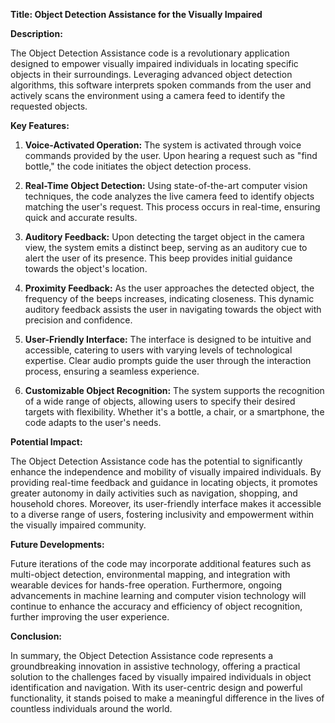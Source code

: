 **Title: Object Detection Assistance for the Visually Impaired**

**Description:**

The Object Detection Assistance code is a revolutionary application designed to empower visually impaired individuals in locating specific objects in their surroundings. Leveraging advanced object detection algorithms, this software interprets spoken commands from the user and actively scans the environment using a camera feed to identify the requested objects.

**Key Features:**

1. **Voice-Activated Operation:** The system is activated through voice commands provided by the user. Upon hearing a request such as "find bottle," the code initiates the object detection process.

2. **Real-Time Object Detection:** Using state-of-the-art computer vision techniques, the code analyzes the live camera feed to identify objects matching the user's request. This process occurs in real-time, ensuring quick and accurate results.

3. **Auditory Feedback:** Upon detecting the target object in the camera view, the system emits a distinct beep, serving as an auditory cue to alert the user of its presence. This beep provides initial guidance towards the object's location.

4. **Proximity Feedback:** As the user approaches the detected object, the frequency of the beeps increases, indicating closeness. This dynamic auditory feedback assists the user in navigating towards the object with precision and confidence.

5. **User-Friendly Interface:** The interface is designed to be intuitive and accessible, catering to users with varying levels of technological expertise. Clear audio prompts guide the user through the interaction process, ensuring a seamless experience.

6. **Customizable Object Recognition:** The system supports the recognition of a wide range of objects, allowing users to specify their desired targets with flexibility. Whether it's a bottle, a chair, or a smartphone, the code adapts to the user's needs.

**Potential Impact:**

The Object Detection Assistance code has the potential to significantly enhance the independence and mobility of visually impaired individuals. By providing real-time feedback and guidance in locating objects, it promotes greater autonomy in daily activities such as navigation, shopping, and household chores. Moreover, its user-friendly interface makes it accessible to a diverse range of users, fostering inclusivity and empowerment within the visually impaired community.

**Future Developments:**

Future iterations of the code may incorporate additional features such as multi-object detection, environmental mapping, and integration with wearable devices for hands-free operation. Furthermore, ongoing advancements in machine learning and computer vision technology will continue to enhance the accuracy and efficiency of object recognition, further improving the user experience.

**Conclusion:**

In summary, the Object Detection Assistance code represents a groundbreaking innovation in assistive technology, offering a practical solution to the challenges faced by visually impaired individuals in object identification and navigation. With its user-centric design and powerful functionality, it stands poised to make a meaningful difference in the lives of countless individuals around the world.

